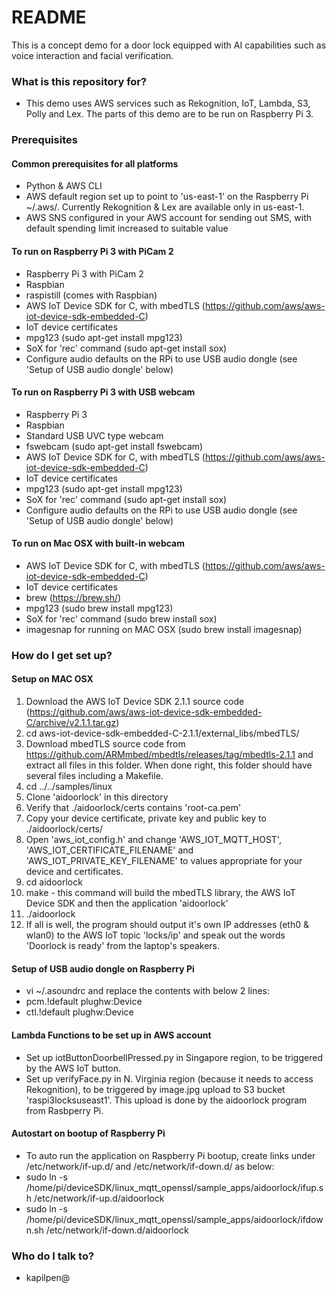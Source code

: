 # README #

This is a concept demo for a door lock equipped with AI capabilities such as voice interaction and facial verification.

### What is this repository for? ###

* This demo uses AWS services such as Rekognition, IoT, Lambda, S3, Polly and Lex. The parts of this demo are to be run on Raspberry Pi 3.

### Prerequisites ###

#### Common prerequisites for all platforms
* Python & AWS CLI
* AWS default region set up to point to 'us-east-1' on the Raspberry Pi ~/.aws/. Currently Rekognition & Lex are available only in us-east-1.
* AWS SNS configured in your AWS account for sending out SMS, with default spending limit increased to suitable value

#### To run on Raspberry Pi 3 with PiCam 2
* Raspberry Pi 3 with PiCam 2
* Raspbian
* raspistill (comes with Raspbian)
* AWS IoT Device SDK for C, with mbedTLS (https://github.com/aws/aws-iot-device-sdk-embedded-C)
* IoT device certificates
* mpg123 (sudo apt-get install mpg123)
* SoX for 'rec' command (sudo apt-get install sox)
* Configure audio defaults on the RPi to use USB audio dongle (see 'Setup of USB audio dongle' below)

#### To run on Raspberry Pi 3 with USB webcam
* Raspberry Pi 3
* Raspbian
* Standard USB UVC type webcam
* fswebcam (sudo apt-get install fswebcam)
* AWS IoT Device SDK for C, with mbedTLS (https://github.com/aws/aws-iot-device-sdk-embedded-C)
* IoT device certificates
* mpg123 (sudo apt-get install mpg123)
* SoX for 'rec' command (sudo apt-get install sox)
* Configure audio defaults on the RPi to use USB audio dongle (see 'Setup of USB audio dongle' below)

#### To run on Mac OSX with built-in webcam
* AWS IoT Device SDK for C, with mbedTLS (https://github.com/aws/aws-iot-device-sdk-embedded-C)
* IoT device certificates
* brew (https://brew.sh/)
* mpg123 (sudo brew install mpg123)
* SoX for 'rec' command (sudo brew install sox)
* imagesnap for running on MAC OSX (sudo brew install imagesnap)

### How do I get set up? ###

#### Setup on MAC OSX
1. Download the AWS IoT Device SDK 2.1.1 source code (https://github.com/aws/aws-iot-device-sdk-embedded-C/archive/v2.1.1.tar.gz)
2. cd aws-iot-device-sdk-embedded-C-2.1.1/external_libs/mbedTLS/
3. Download mbedTLS source code from https://github.com/ARMmbed/mbedtls/releases/tag/mbedtls-2.1.1 and extract all files in this folder. When done right, this folder should have several files including a Makefile.
4. cd ../../samples/linux
5. Clone 'aidoorlock' in this directory
6. Verify that ./aidoorlock/certs contains 'root-ca.pem'
7. Copy your device certificate, private key and public key to ./aidoorlock/certs/
8. Open 'aws_iot_config.h' and change 'AWS_IOT_MQTT_HOST', 'AWS_IOT_CERTIFICATE_FILENAME' and 'AWS_IOT_PRIVATE_KEY_FILENAME' to values appropriate for your device and certificates.
9. cd aidoorlock
10. make - this command will build the mbedTLS library, the AWS IoT Device SDK and then the application 'aidoorlock'
11. ./aidoorlock
12. If all is well, the program should output it's own IP addresses (eth0 & wlan0) to the AWS IoT topic 'locks/ip' and speak out the words 'Doorlock is ready' from the laptop's speakers.

#### Setup of USB audio dongle on Raspberry Pi
* vi ~/.asoundrc and replace the contents with below 2 lines:
* pcm.!default plughw:Device
* ctl.!default plughw:Device

#### Lambda Functions to be set up in AWS account
* Set up iotButtonDoorbellPressed.py in Singapore region, to be triggered by the AWS IoT button.
* Set up verifyFace.py in N. Virginia region (because it needs to access Rekognition), to be triggered by image.jpg upload to S3 bucket 'raspi3locksuseast1'. This upload is done by the aidoorlock program from Rasbperry Pi.

#### Autostart on bootup of Raspberry Pi
* To auto run the application on Raspberry Pi bootup, create links under /etc/network/if-up.d/ and /etc/network/if-down.d/ as below:
* sudo ln -s /home/pi/deviceSDK/linux_mqtt_openssl/sample_apps/aidoorlock/ifup.sh /etc/network/if-up.d/aidoorlock
* sudo ln -s /home/pi/deviceSDK/linux_mqtt_openssl/sample_apps/aidoorlock/ifdown.sh /etc/network/if-down.d/aidoorlock

### Who do I talk to? ###

* kapilpen@
